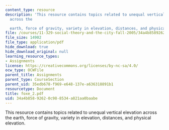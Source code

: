 ```yaml
---
content_type: resource
description: 'This resource contains topics related to unequal vertical elevation
  across the

  earth, force of gravity, variety in elevation, distances, and physical elevation.'
file: /courses/11-329-social-theory-and-the-city-fall-2005/34a4b85892620c988534a821aa0baabe_foxe_2.pdf
file_size: 14902
file_type: application/pdf
hide_download: true
hide_download_original: null
learning_resource_types:
- Assignments
license: https://creativecommons.org/licenses/by-nc-sa/4.0/
ocw_type: OCWFile
parent_title: Assignments
parent_type: CourseSection
parent_uid: 35edb678-f969-e648-137e-a636318891b1
resourcetype: Document
title: foxe_2.pdf
uid: 34a4b858-9262-0c98-8534-a821aa0baabe
---
```

This resource contains topics related to unequal vertical elevation across the
earth, force of gravity, variety in elevation, distances, and physical elevation.